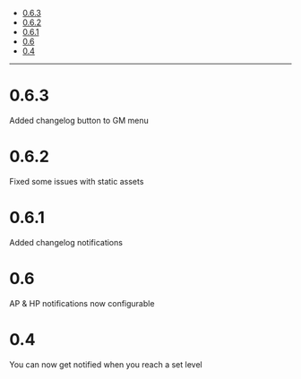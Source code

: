 <!-- START doctoc generated TOC please keep comment here to allow auto update -->
<!-- DON'T EDIT THIS SECTION, INSTEAD RE-RUN doctoc TO UPDATE -->


- [0.6.3](#063)
- [0.6.2](#062)
- [0.6.1](#061)
- [0.6](#06)
- [0.4](#04)

<!-- END doctoc generated TOC please keep comment here to allow auto update -->

-----

# 0.6.3
Added changelog button to GM menu

# 0.6.2
Fixed some issues with static assets

# 0.6.1
Added changelog notifications

# 0.6
AP & HP notifications now configurable

# 0.4
You can now get notified when you reach a set level